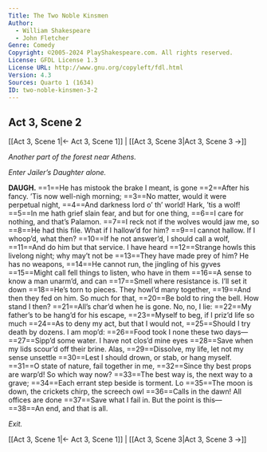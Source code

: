 ```yaml
---
Title: The Two Noble Kinsmen
Author: 
  - William Shakespeare
  - John Fletcher
Genre: Comedy
Copyright: ©2005-2024 PlayShakespeare.com. All rights reserved.
License: GFDL License 1.3
License URL: http://www.gnu.org/copyleft/fdl.html
Version: 4.3
Sources: Quarto 1 (1634)
ID: two-noble-kinsmen-3-2
---
```


## Act 3, Scene 2
[[Act 3, Scene 1|← Act 3, Scene 1]] | [[Act 3, Scene 3|Act 3, Scene 3 →]]

*Another part of the forest near Athens.*

*Enter Jailer’s Daughter alone.*

**DAUGH.**
==1==He has mistook the brake I meant, is gone
==2==After his fancy. ’Tis now well-nigh morning;
==3==No matter, would it were perpetual night,
==4==And darkness lord o’ th’ world! Hark, ’tis a wolf!
==5==In me hath grief slain fear, and but for one thing,
==6==I care for nothing, and that’s Palamon.
==7==I reck not if the wolves would jaw me, so
==8==He had this file. What if I hallow’d for him?
==9==I cannot hallow. If I whoop’d, what then?
==10==If he not answer’d, I should call a wolf,
==11==And do him but that service. I have heard
==12==Strange howls this livelong night; why may’t not be
==13==They have made prey of him? He has no weapons,
==14==He cannot run, the jingling of his gyves
==15==Might call fell things to listen, who have in them
==16==A sense to know a man unarm’d, and can
==17==Smell where resistance is. I’ll set it down
==18==He’s torn to pieces. They howl’d many together,
==19==And then they fed on him. So much for that,
==20==Be bold to ring the bell. How stand I then?
==21==All’s char’d when he is gone. No, no, I lie:
==22==My father’s to be hang’d for his escape,
==23==Myself to beg, if I priz’d life so much
==24==As to deny my act, but that I would not,
==25==Should I try death by dozens. I am mop’d:
==26==Food took I none these two days⁠—
==27==Sipp’d some water. I have not clos’d mine eyes
==28==Save when my lids scour’d off their brine. Alas,
==29==Dissolve, my life, let not my sense unsettle
==30==Lest I should drown, or stab, or hang myself.
==31==O state of nature, fail together in me,
==32==Since thy best props are warp’d! So which way now?
==33==The best way is, the next way to a grave;
==34==Each errant step beside is torment. Lo
==35==The moon is down, the crickets chirp, the screech owl
==36==Calls in the dawn! All offices are done
==37==Save what I fail in. But the point is this⁠—
==38==An end, and that is all.

*Exit.*

[[Act 3, Scene 1|← Act 3, Scene 1]] | [[Act 3, Scene 3|Act 3, Scene 3 →]]